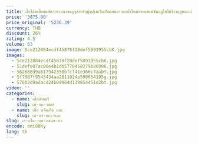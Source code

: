 ```yaml
---
title: เสื้อโค้ทเสื้อขนสัตว์ยาวหนาขนอูฐสำหรับผู้หญิงแจ็คเก็ตแขนยาวคอตั้งใหม่กระแสแฟชั่นฤดูใบไม้ร่วงฤดูหนาวสีเทาเข้ม
price: '3875.00'
price_original: '5236.39'
currency: THB
discount: 26%
rating: 4.5
volume: 63
image: Sce212884ecdf45878f20def5891955cbK.jpg
images:
  - Sce212884ecdf45878f20def5891955cbK.jpg
  - S1defe07ac06e4b1db5778458279b86906.jpg
  - S62688d9a617942358bfcf41e366c7aabY.jpg
  - Sf7907f9543434aa2811024e598654195g.jpg
  - S7602d9adacd24b04964d139854451d2bt.jpg
video: ''
categories:
  - name: เสื้อผ้าสตรี
    slug: เส-อผ-าสตร
  - name: เสื้อ แจ็คเก็ต และ
    slug: เส-แจ-คเก-และ
slug: เส-อโค-ทเส-อขนส-ตว
encode: omi88Ky
lang: th
---
```

  
